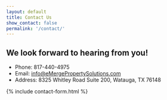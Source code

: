 ```yaml
---
layout: default
title: Contact Us
show_contact: false
permalink: '/contact/'
---
```


## We look forward to hearing from you! 

- Phone: 817-440-4975
- Email: [info@eMergePropertySolutions.com](mailto:info@eMergePropertySolutions.com)
- Address: 8325 Whitley Road Suite 200, Watauga, TX 76148

{% include contact-form.html %}
